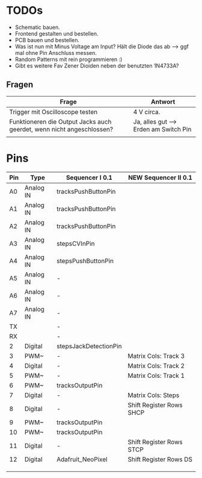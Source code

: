# TODOs

* Schematic bauen.
* Frontend gestalten und bestellen.
* PCB bauen und bestellen.
* Was ist nun mit Minus Voltage am Input? Hält die Diode das ab --> ggf mal ohne Pin Anschluss messen.
* Random Patterns mit rein programmieren :)
* Gibt es weitere Fav Zener Dioiden neben der benutzten 1N4733A?



## Fragen

| Frage                                                        | Antwort                               |
| ------------------------------------------------------------ | ------------------------------------- |
| Trigger mit Oscilloscope testen                              | 4 V circa.                            |
| Funktioneren die Output Jacks auch geerdet, wenn nicht angeschlossen? | Ja, alles gut --> Erden am Switch Pin |
|                                                              |                                       |



# Pins

| Pin  | Type      | Sequencer I 0.1       | NEW Sequencer II 0.1     |
| ---- | --------- | --------------------- | ------------------------ |
| A0   | Analog IN | tracksPushButtonPin   |                          |
| A1   | Analog IN | tracksPushButtonPin   |                          |
| A2   | Analog IN | tracksPushButtonPin   |                          |
| A3   | Analog IN | stepsCVInPin          |                          |
| A4   | Analog IN | stepsPushButtonPin    |                          |
| A5   | Analog IN | -                     |                          |
| A6   | Analog IN | -                     |                          |
| A7   | Analog IN | -                     |                          |
| TX   |           | -                     |                          |
| RX   |           | -                     |                          |
| 2    | Digital   | stepsJackDetectionPin |                          |
| 3    | PWM~      | -                     | Matrix Cols: Track 3     |
| 4    | Digital   | -                     | Matrix Cols: Track 2     |
| 5    | PWM~      | -                     | Matrix Cols: Track 1     |
| 6    | PWM~      | tracksOutputPin       |                          |
| 7    | Digital   | -                     | Matrix Cols: Steps       |
| 8    | Digital   | -                     | Shift Register Rows SHCP |
| 9    | PWM~      | tracksOutputPin       |                          |
| 10   | PWM~      | tracksOutputPin       |                          |
| 11   | Digital   | -                     | Shift Register Rows STCP |
| 12   | Digital   | Adafruit_NeoPixel     | Shift Register Rows DS   |
|      |           |                       |                          |
|      |           |                       |                          |
|      |           |                       |                          |

